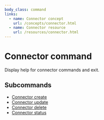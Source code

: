```yaml
---
body_class: command
links:
  - name: Connector concept
    url: /concepts/connector.html
  - name: Connector resource
    url: /resources/connector.html
---
```


# Connector command

<section>

Display help for connector commands and exit.

</section>

<section>

## Subcommands

- [Connector create](/commands/connector-create.html)
- [Connector update](/commands/connector-update.html)
- [Connector delete](/commands/connector-delete.html)
- [Connector status](/commands/connector-status.html)
</section>
